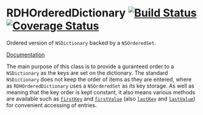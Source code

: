 RDHOrderedDictionary [![Build Status](https://travis-ci.org/rhodgkins/RDHOrderedDictionary.svg?branch=master)](https://travis-ci.org/rhodgkins/RDHOrderedDictionary) [![Coverage Status](https://img.shields.io/coveralls/rhodgkins/RDHOrderedDictionary.svg)](https://coveralls.io/r/rhodgkins/RDHOrderedDictionary)
====================

Ordered version of `NSDictionary` backed by a `NSOrderedSet`.

[Documentation](http://cocoadocs.org/docsets/RDHOrderedDictionary/)

The main purpose of this class is to provide a guranteed order to a `NSDictionary` as the keys are set on the dictionary. The standard `NSDictionary` does not keep the order of items as they are entered, where as `RDHOrderedDictionary` uses a `NSOrderedSet` as its key storage. As well as meaning that the key order is kept constant, it also means various methods are available such as [`firstKey`](http://cocoadocs.org/docsets/RDHOrderedDictionary/0.2.0/Classes/RDHOrderedDictionary.html#//api/name/firstKey) and  [`firstValue`](http://cocoadocs.org/docsets/RDHOrderedDictionary/0.2.0/Classes/RDHOrderedDictionary.html#//api/name/firstValue) (also [`lastKey`](http://cocoadocs.org/docsets/RDHOrderedDictionary/0.2.0/Classes/RDHOrderedDictionary.html#//api/name/lastKey) and  [`lastValue`](http://cocoadocs.org/docsets/RDHOrderedDictionary/0.2.0/Classes/RDHOrderedDictionary.html#//api/name/lastValue)) for convenient accessing of entries.

